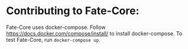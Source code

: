 Contributing to Fate-Core:
=====

Fate-Core uses docker-compose.  Follow https://docs.docker.com/compose/install/ to install docker-compose.
To test Fate-Core, run `docker-compose up`.
